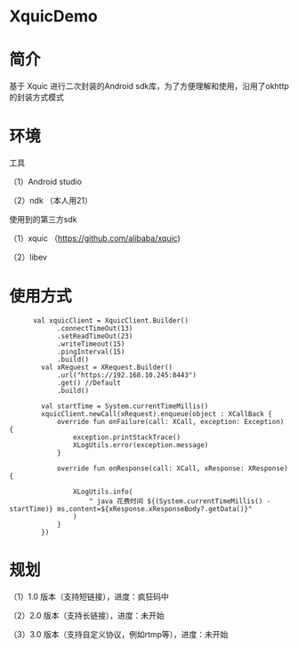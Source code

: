 # XquicDemo

# 简介
基于 Xquic 进行二次封装的Android sdk库，为了方便理解和使用，沿用了okhttp的封装方式模式

# 环境
工具

（1）Android studio

（2）ndk （本人用21）

使用到的第三方sdk

（1）xquic （https://github.com/alibaba/xquic)

（2）libev

# 使用方式

 
          val xquicClient = XquicClient.Builder()
                .connectTimeOut(13)
                .setReadTimeOut(23)
                .writeTimeout(15)
                .pingInterval(15)
                .build()
            val xRequest = XRequest.Builder()
                .url("https://192.168.10.245:8443")
                .get() //Default
                .build()

            val startTime = System.currentTimeMillis()
            xquicClient.newCall(xRequest).enqueue(object : XCallBack {
                override fun onFailure(call: XCall, exception: Exception) {
                    exception.printStackTrace()
                    XLogUtils.error(exception.message)
                }

                override fun onResponse(call: XCall, xResponse: XResponse) {

                    XLogUtils.info(
                        " java 花费时间 ${(System.currentTimeMillis() - startTime)} ms,content=${xResponse.xResponseBody?.getData()}"
                    )
                }
            })


# 规划

（1）1.0 版本（支持短链接），进度：疯狂码中

（2）2.0 版本（支持长链接），进度：未开始

（3）3.0 版本（支持自定义协议，例如rtmp等），进度：未开始



